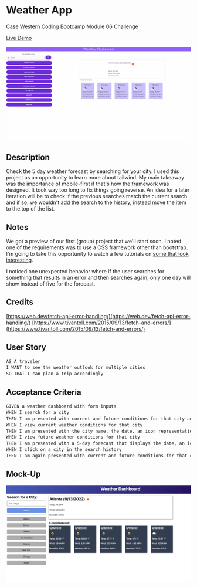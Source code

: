 # Weather App
Case Western Coding Bootcamp Module 06 Challenge

[Live Demo](https://codemodeactivate.github.io/weather-dashboard/)

![Screenshot](./assets/img/demo.gif)

## Description
Check the 5 day weather forecast by searching for your city. I used this project as an opportunity to learn more about tailwind. My main takeaway was the importance of mobile-first if that's how the framework was designed. It took way too long to fix things going reverse. An idea for a later iteration will be to check if the previous searches match the current search and if so, we wouldn't add the search to the history, instead move the item to the top of the list.

## Notes
We got a preview of our first (group) project that we'll start soon. I noted one of the requirements was to use a CSS framework other than bootstrap. I'm going to take this opportunity to watch a few tutorials on [some that look interesting](https://github.com/troxler/awesome-css-frameworks).

I noticed one unexpected behavior where if the user searches for something that results in an error and then searches again, only one day will show instead of five for the forecast.

## Credits
[https://web.dev/fetch-api-error-handling/](https://web.dev/fetch-api-error-handling/)
[https://www.tjvantoll.com/2015/09/13/fetch-and-errors/](https://www.tjvantoll.com/2015/09/13/fetch-and-errors/)

## User Story

```md
AS A traveler
I WANT to see the weather outlook for multiple cities
SO THAT I can plan a trip accordingly
```

## Acceptance Criteria

```md
GIVEN a weather dashboard with form inputs
WHEN I search for a city
THEN I am presented with current and future conditions for that city and that city is added to the search history
WHEN I view current weather conditions for that city
THEN I am presented with the city name, the date, an icon representation of weather conditions, the temperature, the humidity, and the the wind speed
WHEN I view future weather conditions for that city
THEN I am presented with a 5-day forecast that displays the date, an icon representation of weather conditions, the temperature, the wind speed, and the humidity
WHEN I click on a city in the search history
THEN I am again presented with current and future conditions for that city
```

## Mock-Up
![Mock-up](./assets/img/reference-demo.png)
